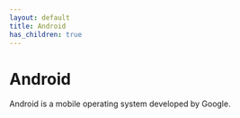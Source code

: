 ```yaml
---
layout: default
title: Android
has_children: true
---
```


# Android

Android is a mobile operating system developed by Google.